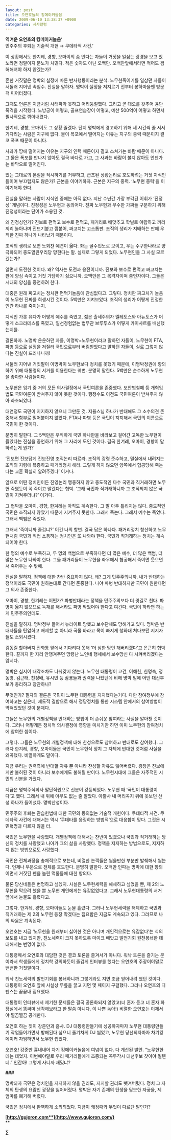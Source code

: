 ```yaml
---
layout: post
title: 오연호들의 킹메이커놀음
date: 2009-06-10 13:38:37 +0900
categories: 시사칼럼
---
```

**역겨운 오연호의 킹메이커놀음**‘  
민주주의 후퇴는 기술적 개헌 → 쿠데타적 사건.’

이 상황에서도 한겨레, 경향, 오마이의 좀 안다는 자들이 거짓을 일삼는 광경을 보고 있노라면 정말이지 분노가 치민다. 적은 숫자도 아닌 오백만. 오백만앞에서라면 적어도 겸허해져야 하지 않겠는가?

흔한 거짓말은 명박의 실정에 따른 반사행동이라는 분석. 노무현죽이기를 일삼던 자들이 서둘러 지어낸 속임수. 진실을 말하자. 명박이 실정을 저지르기 전부터 봉하마을엔 방문객 미어터졌다. 

그때도 언론은 지금처럼 사태파악 못하고 어리둥절했다. 그리고 곧 대오를 갖추어 융단폭격을 시작했다. 노방궁이 어떻고, 골프연습장이 어떻고, 예산 500억이 어떻고 하면서 필사적으로 깎아내렸다. 

한겨레, 경향, 오마이도 그 상황 즐겼다. 단지 명박에게 경고하기 위해 세 시간씩 줄 서서 기다리는 사람은 지구에 없다. 물이 폭포에서 떨어지는 이유는 지구의 중력 때문이지 결코 폭포 때문이 아니다. 

사과가 땅에 떨어지는 이유는 지구의 인력 때문이지 결코 스쳐가는 바람 때문이 아니다. 그 물은 폭포를 만나지 않아도 결국 바다로 가고, 그 사과는 바람이 불지 않아도 언젠가는 바닥으로 떨어진다. 

있는 그대로의 본질을 직시하기를 거부하고, 급조된 상황논리로 호도하려는 거짓 지식인들이여 부끄럽지도 않은가? 근본을 이야기하자. 근본은 지구의 중력. ‘노무현 중력’을 이야기해야 한다. 

진실을 말하는 사람이 지식인 중에는 아직 없다. 지난 수년간 가장 부각된 어휘가 ‘진정성’ 개념이다. 진정성은 노무현과 동의어다. 진짜 노무현과 무수한 가짜들 구분하기 위해 진정성이라는 단어가 소용된 것. 

왜 진정성인가? 진보로 편먹고 보수로 편먹고, 패거리로 배맞추고 학벌로 야합하고 끼리끼리 놀아나며 진드기붙고 껌붙어, 짜고치는 고스톱판. 조직의 생리가 지배하는 판에 우직한 진짜 하나가 나타났기 때문이다. 

조직의 생리로 보면 노회찬 예견이 옳다. 좌는 골수민노로 모이고, 우는 수구한나라로 양극화되어 중도열린우리당 망한다는 말. 실제로 그렇게 되었다. 노무현인들 그 사실 모르겠는가? 

알면서 도전한 것이다. 왜? 역사는 도전과 응전이니까. 진보와 보수로 편먹고 짜고치는 판에 양심 속이고 거짓 가담하기 싫으니까. 오백만은 그 목격자이며 증언자이다. 그들은 시대의 양심을 증언하려 한다. 

대중은 원래 짜고치는 정치판 편먹기놀음에 관심없다고. 그렇다. 정치판 짜고치기 놀음이 노무현 진짜를 희생시킨 것이다. 5백만은 지켜보았다. 조직의 생리가 어떻게 진정한 인간 하나를 죽이는지. 

지식인 가롯 유다가 어떻게 예수를 죽였고, 젊은 출세주의자 멜레토스와 아뉴토스가 어떻게 소크라테스를 죽였고, 일선경험없는 법무관 브루투스가 어떻게 카이사르를 배신했는지를. 

결론하자. 노명박 운운하던 자들, 이명박=노무현이라고 말하던 자들이, 노무현이 FTA, 파병 등으로 실정을 저질러 국민으로부터 버림받았다고 말하던 자들이, 실로 그렇지 않다는 진실이 드러나니까!

서둘러 지어낸 거짓말이 이명박이 노무현보다 정치를 못했기 때문에, 이명박정권에 항의하기 위해 대통령의 서거를 이용한다는 궤변. 분명히 말한다. 5백만은 순수하게 노무현을 좋아한 사람들이다. 

노무현은 임기 중 거의 모든 의사결정에서 국민여론을 존중했다. 보안법철폐 등 개혁입법도 국민여론이 받쳐주지 않아 못한 것이다. 행정수도 이전도 국민여론이 받쳐주지 않아 좌초되었다. 

대연정도 국민이 지지하지 않으니 그만둔 것. 지율스님 하나가 반대해도 그 소수의견 존중해서 함부로 밀어붙이지 않았다. FTA나 파병 등은 국민이 지지해서 국민의 이름으로 국민이 한 것이다. 

분명히 말한다. 그 5백만은 우직하게 국민 하나만을 바라보고 걸어간 고독한 노무현이 옳았다는 진실을 증언하기 위해 그 자리에 모인 것이다. 결국 한겨레, 오마이, 경향이 말하려는게 뭔가? 

‘진보면 진보답게 진보진영 조직논리 따르라. 조직의 강령 준수하고, 밀실에서 내려지는 조직의 지령에 복종하고 패거리정치 해라. 그렇게 하지 않으면 양쪽에서 협공당해 죽는다는 교훈 확실히 알려주겠다’ 이거다. 

앞으로 어떤 정치인이든 진영논리 맹종하지 않고 중도적인 다수 국민과 직거래하면 노무현 죽였듯이 꼭 죽이고 말겠다는 협박. ‘그래 국민과 직거래하니까 그 조직되지 않은 국민이 지켜주더냐?’ 이거다.

그 협박을 오마이, 경향, 한겨레는 아직도 계속한다. 그 말 아주 틀리지는 않다. 중도적인 국민은 조직되지 않았기 때문에 지켜주지 못한다. 그래서 죽는다. 그래서 예수는 죽었다. 그래서 백범은 죽었다. 

그래서 ‘죽이니까 즐겁냐?’ 이건 나의 항변. 결국 답은 하나다. 패거리정치 청산하고 노무현처럼 국민과 직접 소통하는 정치인은 또 나와야 한다. 국민과 직거래하는 정치는 계속되어야 한다.

한 명의 예수로 부족하고, 두 명의 백범으로 부족하다면 더 많은 예수, 더 많은 백범, 더 많은 노무현 나와야 한다. 그들 패거리들이 노무현을 좌우에서 협공해서 죽이면 웃으면서 죽어주는 수 밖에.

진실을 말하자. 정책에 대한 찬반 중요하지 않다. 왜? 그게 민주주의니까. 내가 반대하는 정책이라도 국민이 원하는대로 간다면 존중한다. 나야 파병 반대하지만 국민이 원한다면 그 의사 존중한다.

오마이, 경향, 한겨레는 어떤가? 파병반대라는 정책을 민주주의보다 더 윗길로 친다. 파병이 옳지 않으므로 독재를 해서라도 파병 막았어야 한다고 여긴다. 국민이 하라면 하는게 민주주의인데도.

진실을 말하자. 명박정부 들어서 뉴라이트 망했고 보수단체도 망해가고 있다. 명박은 반대자들을 탄압하고 배제할 뿐 아니라 국물 바라고 목이 빠지게 청와대 쳐다보던 지지자들도 소외시켰다. 

김동길 할아버지 전화통 앞에서 기다리다 못해 ‘더 심한 망언 해버리겠다’고 은근히 협박한다. 끝까지 한 자리 안챙겨주면 망령난 노인네 행세해서 보수망신 다 시켜버리겠다는 암시다. 

명박은 심지어 내각조차도 나눠갖지 않는다. 노무현 대통령이 고건, 이해찬, 한명숙, 정동영, 김근태, 천정배, 유시민 등 잠룡들과 권력을 나눴던데 비해 명박 밑에 어떤 대선후보가 총리하고 장관하나?

무엇인가? 필자의 결론은 국민이 노무현 대통령을 지지했다는거다. 다만 참여정부에 참여하고는 싶은데, 제도적 결함으로 해서 정당정치를 통한 시스템 안에서의 참여방법이 막혀있었던 것이 문제다.

그들은 노무현의 개별정책을 반대하는 방법이 더 손쉬운 참여라는 사실을 알아챈 것이다. 그러나 어떻게든 정치적 의사결정에 영향을 미치기만 하면 이미 노무현의 참여정치에 참여한 셈이다. 

그렇다. 그들은 노무현의 개별정책에 대해 찬성으로도 참여하고 반대로도 참여했다. 그러자 한겨레, 경향, 오마이들은 국민이 노무현식 정치 그 자체에 반대한 것처럼 사실을 왜곡했다. 비열하게도 말이다.

지금 우리는 권력측에 반대할 자유 뿐 아니라 찬성할 자유도 잃어버렸다. 광장은 진보에게만 불허된 것이 아니라 보수에게도 불허될 판이다. 노무현시대에 그들은 자주적인 시민의 신분을 가졌다. 

지금은 명박주식회사 말단직원으로 신분이 강등되었다. 노무현 때 ‘국민이 대통령이다’고 했다. 그래서 내 위에 아무도 없는 줄 알았다. 아뿔사 내 머리꼭지 위에 못보던 산성 하나가 들어섰다. 명박산성이다. 

민주주의 후퇴는 관습헌법에 대한 국민의 동의없는 기술적 개헌이다. 쿠데타적 사건. 쿠데타적 사건에 대해서는 역시 ‘쿠데타를 응징하는 방법적’으로 대응함이 맞다. 그것은 시민혁명과 다르지 않을 터.

국민은 노무현을 사랑했다. 개별정책에 대해서는 찬반이 있겠으나 국민과 직거래하는 당신의 정치를 사랑했고 나아가 그의 삶을 사랑했다. 정책을 지지하는 방법으로도, 지지하지 않는 방법으로도 사랑했다.

국민은 전체과정을 총체적으로 보는데, 비열한 논객들은 씹을만한 부분만 발췌해서 씹는다. 언제나 부분으로 전체를 호도한다. 분명히 말한다. 오백만 인파는 명박에 대한 항의이면서 거짓된 펜을 놀린 먹물들에 대한 항의다. 

물론 당신네들은 변명하고 싶겠지. 사실은 노무현세력을 해체하고 싶었을 뿐, 제 2의 노무현을 막으려 했을 뿐 노무현 개인에게는 유감없었다고. 그래서 노무현대통령의 서거 앞에서 눈물도 흘렸다고.

그렇다. 한겨레, 경향, 오마이들도 눈물 흘렸다. 그러나 노무현세력을 해체하고 국민과 직거래하는 제 2의 노무현 등장 막겠다는 집요함은 지금도 계속되고 있다. 그러므로 나의 싸움은 계속된다.

오연호는 지금 ‘노무현을 원래부터 싫어한 것은 아니며 개인적으로는 유감없다’는 식의 보도를 내고 있지만, 친노세력이 크지 못하도록 마이크 빼앗고 발언기회 원천봉쇄한 데 대해서는 변명이 없다. 

대통령께서 오연호와 대담한 것은 결코 토론을 즐겨서가 아니다. 워낙 토론을 즐기는 분이라서 학생들에게 정치학 강의하듯이 즐겁게 인터뷰를 했다는 오연호의 주장이야말로 뻔뻔한 거짓말이다. 

워낙 친노세력의 발언기회를 봉쇄하니까 그렇게라도 지면 조금 얻어내려 했던 것이다. 대통령이 오연호 앞에 사실상 무릎을 꿇고 지면 몇 페이지 구걸했다. 그러나 오연호의 디펜스는 끝끝내 집요했다. 

대통령이 인터뷰에서 제기한 문제들은 결국 공론화되지 않았고(너 혼자 듣고 너 혼자 화장실에서 똥싸며 생각해보라고 한 말씀 아니다. 이 나쁜 놈아!) 비열한 오연호는 이제서야 찔끔찔끔 공개한다. 

오연호 하는 짓이 강준만과 흡사. DJ 대통령만들기에 성공하자마자 노무현 대통령만들기 작업들어가면서 방해된다 싶으니 줄기차게 DJ 씹었고, 노무현 당선되자마자 차기킹메이커 자임하면서 노무현 씹었다.

오연호! 강준만 흉내내어 차기 킹메이커놀음에 여념이 없다. 다 계산된 발언. “노무현한테는 데었지. 이번에야말로 우리 패거리들에게 조종되는 꼭두각시 대선후보 찾아야 될텐데.” 인간아! 그렇게 사니까 재밌냐? 

**###**

명박되자 국민은 정치인을 지지하지 않을 권리도, 지지할 권리도 뺏겨버렸다. 정치 그 자체의 탄생의 요람인 광장을 잃어버렸다. 명박은 자기 존재의 탄생을 담보한 자궁을, 제 엄마를 폐기해 버렸다.

국민은 정치에서 완벽하게 소외되었다. 지금이 왜정때와 무엇이 다르단 말인가?

[**http://gujoron.com**](http://www.gujoron.com/)**  
** 

**∑**